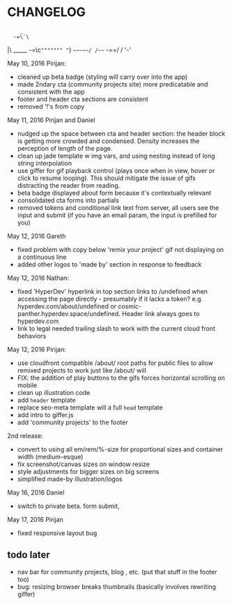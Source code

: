 # CHANGELOG

        _
      -=\`\
  |\ ____\_\__
-=\c`""""""" "`)
   `~~~~~/ /~~`
     -==/ /
       '-'

May 10, 2016
Pirijan:
- cleaned up beta badge (styling will carry over into the app)
- made 2ndary cta (community projects site) more predicatable and consistent with the app
- footer and header cta sections are consistent
- removed '!'s from copy

May 11, 2016
Pirijan and Daniel
- nudged up the space between cta and header section: the header block is getting more crowded and condensed. Density increases the perception of length of the page.
- clean up jade template w img vars, and using nesting instead of long string interpolation
- use giffer for gif playback control (plays once when in view, hover or click to resume looping). This should mitigate the issue of gifs distracting the reader from reading.
- beta badge displayed about form because it's contextually relevant
- consolidated cta forms into partials
- removed tokens and conditional link text from server, all users see the input and submit (if you have an email param, the input is prefilled for you)

May 12, 2016
Gareth
- fixed problem with copy below 'remix your project' gif not displaying on a continuous line
- added other logos to 'made by' section in response to feedback

May 12, 2016
Nathan:
- fixed 'HyperDev' hyperlink in top section links to /undefined when accessing the page directly - presumably if it lacks a token? e.g. hyperdev.com/about/undefined or cosmic-panther.hyperdev.space/undefined. Header link always goes to hyperdev.com
- link to legal needed trailing slash to work with the current cloud front behaviors

May 12, 2016
Pirijan: 
- use cloudfront compatible /about/ root paths for public files to allow remixed projects to work just like /about/ will
- FIX: the addition of play buttons to the gifs forces horizontal scrolling on mobile
- clean up illustration code
- add `header` template
- replace seo-meta template will a full `head` template
- add intro to giffer.js
- add 'community projects' to the footer

2nd release:
- convert to using all em/rem/%-size for proportional sizes and container width (medium-esque)
- fix screenshot/canvas sizes on window resize
- style adjustments for bigger sizes on big screens
- simplified made-by illustration/logos


May 16, 2016
Daniel
- switch to private beta. form submit, 

May 17, 2016
Pirijan
- fixed responsive layout bug


## todo later
- nav bar for community projects, blog , etc. (put that stuff in the footer too)
- bug: resizing browser breaks thumbnails (basically involves rewriting giffer)
